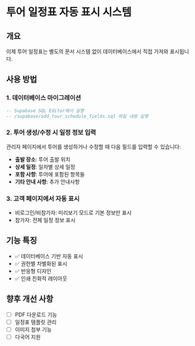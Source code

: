# 투어 일정표 자동 표시 시스템

## 개요
이제 투어 일정표는 별도의 문서 시스템 없이 데이터베이스에서 직접 가져와 표시됩니다.

## 사용 방법

### 1. 데이터베이스 마이그레이션
```sql
-- Supabase SQL Editor에서 실행
-- /supabase/add_tour_schedule_fields.sql 파일 내용 실행
```

### 2. 투어 생성/수정 시 일정 정보 입력
관리자 페이지에서 투어를 생성하거나 수정할 때 다음 필드를 입력할 수 있습니다:
- **출발 장소**: 투어 출발 위치
- **상세 일정**: 일차별 상세 일정
- **포함 사항**: 투어에 포함된 항목들
- **기타 안내 사항**: 추가 안내사항

### 3. 고객 페이지에서 자동 표시
- 비로그인/비참가자: 미리보기 모드로 기본 정보만 표시
- 참가자: 전체 일정 정보 표시

## 기능 특징
- ✅ 데이터베이스 기반 자동 표시
- ✅ 권한별 차별화된 표시
- ✅ 반응형 디자인
- ✅ 인쇄 친화적 레이아웃

## 향후 개선 사항
- [ ] PDF 다운로드 기능
- [ ] 일정표 템플릿 관리
- [ ] 이미지 첨부 기능
- [ ] 다국어 지원

